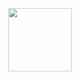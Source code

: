<div align="centre">
   <a href="https://frappe.io">
      <img src="https://i.imgur.com/HYDp7gu.png" width="128" height="128"/>
   </a>
</div>